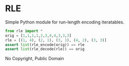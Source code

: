 # RLE

Simple Python module for run-length encoding iteratables.

```python
from rle import *
orig = [1,1,1,1,2,3,4,4,3,3,3]
rle = [(1, 4), (2, 1), (3, 1), (4, 2), (3, 3)]
assert list(rle_encode(orig)) == rle
assert list(rle_decode(rle)) == orig
```

No Copyright, Public Domain

